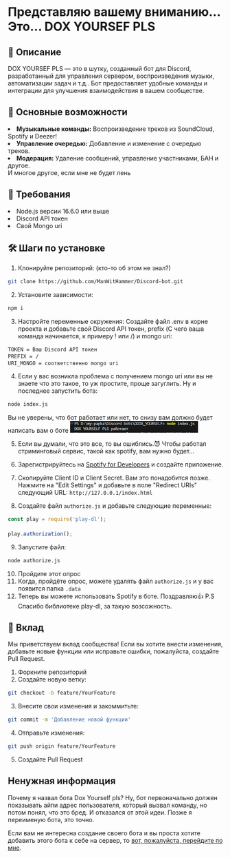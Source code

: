 # Представляю вашему вниманию... Это... DOX YOURSEF PLS
<h2>📜 Описание</h2>

DOX YOURSEF PLS — это в шутку, созданный бот для Discord, разработанный для управления сервером, воспроизведения музыки, автоматизации задач и т.д.. Бот предоставляет удобные команды и интеграции для улучшения взаимодействия в вашем сообществе.
<h2>🚀 Основные возможности</h2>
<li>
    <b>Музыкальные команды:</b> Воспроизведение треков из SoundCloud, Spotify и Deezer!
</li>
<li>
    <b>Управление очередью:</b> Добавление и изменение с очередью треков.
</li>
<li>
    <b>Модерация:</b> Удаление сообщений, управление участниками, БАН и другое.
</li>
И многое другое, если мне не будет лень
<h2>📑 Требования</h2>
<li>Node.js версии 16.6.0 или выше</li>
<li>Discord API токен</li>
<li>Свой Mongo uri</li>
<h2>🛠️ Шаги по установке</h2>

1. Клонируйте репозиторий: (кто-то об этом не знал?)

```bash
git clone https://github.com/ManWitHammer/Discord-bot.git
```

2. Установите зависимости:

```bash
npm i
```

3. Настройте переменные окружения: Создайте файл .env в корне проекта и добавьте свой Discord API токен, prefix (С чего ваша команда начинается, к примеру ! или /) и mongo uri:

```env
TOKEN = Ваш Discord API токен
PREFIX = /
URI_MONGO = соответственно mongo uri
```
4. Если у вас возникла проблема с получением mongo uri или вы не знаете что это такое, то уж простите, проще загуглить. Ну и последнее запустить бота:
```bash
node index.js
```
Вы не уверены, что бот работает или нет, то снизу вам должно будет написать вам о боте
![alt text](image.png)

5. Если вы думали, что это все, то вы ошиблись.😈 Чтобы работал стриминговый сервис, такой как spotify, вам нужно будет...

6. Зарегистрируйтесь на <a href="https://developer.spotify.com/dashboard">Spotify for Developers</a> и создайте приложение.
7. Скопируйте Client ID и Client Secret. Вам это понадобится позже. Нажмите на "Edit Settings" и добавьте в поле "Redirect URIs" следующий URL: ```http://127.0.0.1/index.html```
8. Создайте файл ```authorize.js``` и добавьте следующие переменные:
```js
const play = require('play-dl');

play.authorization();
```
9. Запустите файл:
```bash
node authorize.js   
```
10. Пройдите этот опрос
11. Когда, пройдёте опрос, можете удалять файл ```authorize.js``` и у вас появится папка ```.data```
12. Теперь вы можете использовать Spotify в боте. Поздравляю👍 P.S Спасибо библиотеке play-dl, за такую возсожность.
<h2>🤝 Вклад</h2>
Мы приветствуем вклад сообщества! Если вы хотите внести изменения, добавьте новые функции или исправьте ошибки, пожалуйста, создайте Pull Request.

1. Форкните репозиторий
2. Создайте новую ветку: 
```bash
git checkout -b feature/YourFeature
```
3. Внесите свои изменения и закоммитьте: 
```bash
git commit -m 'Добавление новой функции'
```
4. Отправьте изменения: 
```bash
git push origin feature/YourFeature
```
5. Создайте Pull Request
<h2>Ненужная информация</h2>
Почему я назвал бота Dox Yourself pls? Ну, бот первоначально должен показывать айпи адрес пользователя, который вызвал команду, но потом понял, что это бред. И отказался от этой идеи. Позже я переименую бота, это точно.

Если вам не интересна создание своего бота и вы проста хотите добавить этого бота к себе на сервер, то <a href="https://discord.com/oauth2/authorize?client_id=1273943571925434379&permissions=8&integration_type=0&scope=bot">вот, пожалуйста, перейдите по мне</a>.